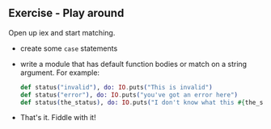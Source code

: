 ## Exercise - Play around

Open up iex and start matching.

- create some `case` statements

- write a module that has default function bodies or match on a string argument. For example:

  ```elixir
  def status("invalid"), do: IO.puts("This is invalid")
  def status("error"), do: IO.puts("you've got an error here")
  def status(the_status), do: IO.puts("I don't know what this #{the_status} is :S")
  ```

- That's it. Fiddle with it!